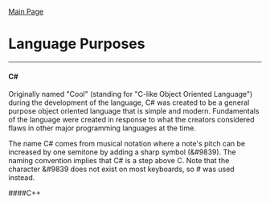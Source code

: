 [Main Page](README.md)

# Language Purposes
-------------------------
#### C#

Originally named "Cool" (standing for "C-like Object Oriented Language") during the development of the language, C# was created to be a general purpose object oriented language that is simple and modern. Fundamentals of the language were created in response to what the creators considered flaws in other major programming languages at the time.

The name C# comes from musical notation where a note's pitch can be increased by one semitone by adding a sharp symbol (&#9839). The naming convention implies that C# is a step above C.
	Note that the character &#9839 does not exist on most keyboards, so # was used instead.

####C++
